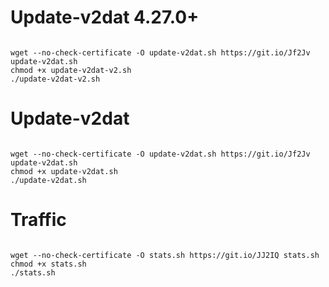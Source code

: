 # Update-v2dat 4.27.0+

```

wget --no-check-certificate -O update-v2dat.sh https://git.io/Jf2Jv update-v2dat.sh
chmod +x update-v2dat-v2.sh
./update-v2dat-v2.sh

```


# Update-v2dat

```

wget --no-check-certificate -O update-v2dat.sh https://git.io/Jf2Jv update-v2dat.sh
chmod +x update-v2dat.sh
./update-v2dat.sh

```

# Traffic

```

wget --no-check-certificate -O stats.sh https://git.io/JJ2IQ stats.sh
chmod +x stats.sh
./stats.sh

```
